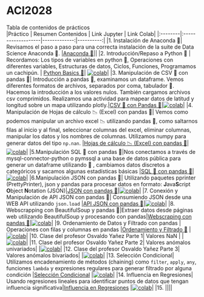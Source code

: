 # ACI2028  
  
Tabla de contenidos de prácticos  
|Práctico | Resumen Contenidos | Link Jupyter | Link Colab|
|:--------|:-------------------|-------------:|----------:|
|1. Instalación de Anaconda :snake:| Revisamos el paso a paso para una correcta instalación de la suite de Data Science Anaconda :snake:. |[Anaconda :snake:](00_Anaconda/README.MD)|| 
|2. Introducción/Repaso a Python :snake: | Recordamos: Los tipos de variables en python :snake:, Operaciones con diferentes variables, Estructuras de datos, Ciclos, Funciones, Programamos un cachipún. |  [Python Basics :snake:](code/Clase_I_ACI2028.ipynb)| [![colab](https://colab.research.google.com/assets/colab-badge.svg)](https://colab.research.google.com/github/dtravisany/ACI2028/blob/main/code/Clase_I_ACI2028.ipynb)|
|3. Manipulación de CSV :page_facing_up: con pandas 🐼| Introducción a pandas 🐼, examinamos un dataframe. Vemos diferentes formatos de archivos, separados por coma, tabulador :page_facing_up:. Hacemos la introducción a los valores nulos. También cargamos archivos csv comprimidos. Realizamos una actividad para mapear datos de latitud y longitud sobre un mapa utilizando plotly.|[CSV :page_facing_up: con Pandas 🐼](code/clase_03_12_22_P1.ipynb)|[![colab](https://colab.research.google.com/assets/colab-badge.svg)](https://colab.research.google.com/github/dtravisany/ACI2028/blob/main/code/clase_03_12_22_P1.ipynb)|
|4. Manipulación de Hojas de cálculo :chart_with_downwards_trend: (Excel) con pandas 🐼| Vemos como podemos manipular un archivo excel :chart_with_downwards_trend: utilizando pandas 🐼, como saltarnos filas al inicio y al final, seleccionar columnas del excel, eliminar columnas, manipular los datos y los nombres de columnas. Utilizamos numpy para generar datos del tipo `np.nan`.  |[Hojas de cálculo  :chart_with_downwards_trend: (Excel) con pandas 🐼](code/clase_03_12_22_p2_excel.ipynb)|[![colab](https://colab.research.google.com/assets/colab-badge.svg)](https://colab.research.google.com/github/dtravisany/ACI2028/blob/main/code/clase_03_12_22_p2_excel.ipynb)|
|5.Manipulación SQL :minidisc: con pandas 🐼|Nos conectamos a través de mysql-connector-python o pymssql a una base de datos pública para generar un dataframe utilizando 🐼 , cambiamos datos discretos a categóricos y sacamos algunas estadísticas básicas |[SQL :minidisc: con pandas 🐼](code/clase_03_12_22_p3_sql.ipynb)|[![colab](https://colab.research.google.com/assets/colab-badge.svg)](https://colab.research.google.com/github/dtravisany/ACI2028/blob/main/code/clase_03_12_22_p3_sql.ipynb)|
|6.Manipulación JSON con pandas 🐼| Utilizando paquetes pprinter (PrettyPrinter), json y pandas para procesar datos en formato: **J**ava**S**cript **O**bject **N**otation (JSON)|[JSON con pandas 🐼](code/clase_17dic/clase_17_12_22.ipynb)|[![colab](https://colab.research.google.com/assets/colab-badge.svg)](https://colab.research.google.com/github/dtravisany/ACI2028/blob/main/code/clase_17dic/clase_17_12_22.ipynb)|
|7. Conexión y Manipulación de API JSON con pandas 🐼| Consumiendo JSON desde una WEB API utilizando `json.load` |[API JSON con pandas 🐼](code/clase_17dic/clase_17_12_22_p2.ipynb)|[![colab](https://colab.research.google.com/assets/colab-badge.svg)](https://colab.research.google.com/github/dtravisany/ACI2028/blob/main/code/clase_17dic/clase_17_12_22_p2.ipynb)|
|8. Webscrapping con BeautifulSoup y pandas 🐼|Extraer datos desde páginas web utilizando BeautifulSoup y procesando con pandas|[Webscraping con pandas 🐼](code/clase_17dic/clase_17_12_22_p3.ipynb)|[![colab](https://colab.research.google.com/assets/colab-badge.svg)](https://colab.research.google.com/github/dtravisany/ACI2028/blob/main/code/clase_17dic/clase_17_12_22_p3.ipynb)|
|9. Ordenamiento de Datos y Filtrado con pandas | Operaciones con filas y columnas en pandas |[Ordenamiento y Filtrado  🐼](code/24dic/clase24_12_2022.ipynb) |[![colab](https://colab.research.google.com/assets/colab-badge.svg)](https://colab.research.google.com/github/dtravisany/ACI2028/blob/main/code/24dic/clase24_12_22.ipynb)|
|10. Clase del profesor Osvaldo Yañez Parte 1| Valores NaN | |[![colab](https://colab.research.google.com/assets/colab-badge.svg)](https://colab.research.google.com/drive/1-WSJZRgyPekzgRnBZAiMmj4tV_13GpA_?usp=sharing)|
|11. Clase del profesor Osvaldo Yañez Parte 2| Valores anómalos univariados| |[![colab](https://colab.research.google.com/assets/colab-badge.svg)](https://colab.research.google.com/drive/1eOaqD7zdIs_i4lz7Ul9NIgzvmXY3ZGIr?usp=sharing)|
|12. Clase del profesor Osvaldo Yañez Parte 3| Valores anómalos bivariados| |[![colab](https://colab.research.google.com/assets/colab-badge.svg)](https://colab.research.google.com/drive/1p0l47bkLlPag6ujV-OcYnOaCjbYchZxt?usp=sharing)|
|13. Selección Condicional| Utilizamos encadenamiento de métodos (chaining) como `filter`, `apply`, `any`, funciones `lambda` y expresiones regulares para generar filtrado por alguna condición |[Selección Condicional](code/21enero2023/clase_21_01_23__seleccion_condicional.ipynb) |[![colab](https://colab.research.google.com/assets/colab-badge.svg)](https://colab.research.google.com/github/dtravisany/ACI2028/blob/main/code/21enero2023/clase_21_01_23__seleccion_condicional.ipynb)|
|14. Influencia en Regresiones| Usando regresiones lineales para identificar puntos de datos que tengan influencia significativa|[Influencia en Regresiones](code/21enero2023/clase_21_01_23_regresion_influencia.ipynb) |[![colab](https://colab.research.google.com/assets/colab-badge.svg)](https://colab.research.google.com/github/dtravisany/ACI2028/blob/main/code/21enero2023/clase_21_01_23_regresion_influencia.ipynb)|
|15. ||||
